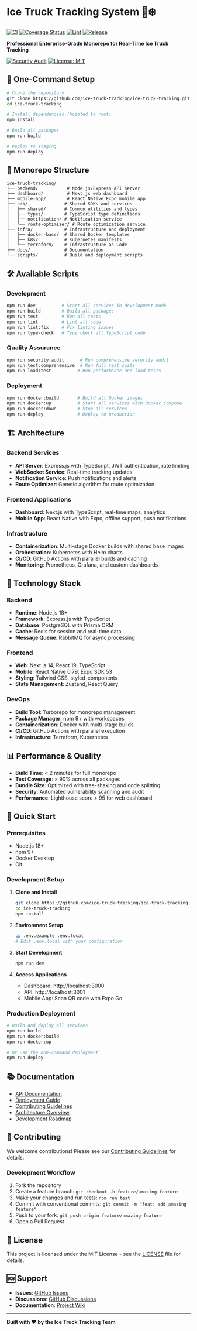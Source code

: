 # Ice Truck Tracking System 🚚❄️

[![CI](https://github.com/ice-truck-tracking/ice-truck-tracking/actions/workflows/ci.yml/badge.svg)](https://github.com/ice-truck-tracking/ice-truck-tracking/actions/workflows/ci.yml)
[![Coverage Status](https://coveralls.io/repos/github/ice-truck-tracking/ice-truck-tracking/badge.svg?branch=main)](https://coveralls.io/github/ice-truck-tracking/ice-truck-tracking?branch=main)
[![Lint](https://img.shields.io/badge/lint-passing-brightgreen)](./)
[![Release](https://img.shields.io/github/v/release/ice-truck-tracking/ice-truck-tracking)](https://github.com/ice-truck-tracking/ice-truck-tracking/releases)

**Professional Enterprise-Grade Monorepo for Real-Time Ice Truck Tracking**

[![Security Audit](https://img.shields.io/badge/security-audit-passing-brightgreen)](https://github.com/ice-truck-tracking/ice-truck-tracking/security)
[![License: MIT](https://img.shields.io/badge/License-MIT-yellow.svg)](https://opensource.org/licenses/MIT)

## 🚀 One-Command Setup

```bash
# Clone the repository
git clone https://github.com/ice-truck-tracking/ice-truck-tracking.git
cd ice-truck-tracking

# Install dependencies (hoisted to root)
npm install

# Build all packages
npm run build

# Deploy to staging
npm run deploy
```

## 📁 Monorepo Structure

```
ice-truck-tracking/
├── backend/           # Node.js/Express API server
├── dashboard/         # Next.js web dashboard
├── mobile-app/        # React Native Expo mobile app
├── sdk/              # Shared SDKs and services
│   ├── shared/       # Common utilities and types
│   ├── types/        # TypeScript type definitions
│   ├── notification/ # Notification service
│   └── route-optimizer/ # Route optimization service
├── infra/            # Infrastructure and deployment
│   ├── docker-base/  # Shared Docker templates
│   ├── k8s/          # Kubernetes manifests
│   └── terraform/    # Infrastructure as Code
├── docs/             # Documentation
└── scripts/          # Build and deployment scripts
```

## 🛠️ Available Scripts

### Development

```bash
npm run dev          # Start all services in development mode
npm run build        # Build all packages
npm run test         # Run all tests
npm run lint         # Lint all code
npm run lint:fix     # Fix linting issues
npm run type-check   # Type check all TypeScript code
```

### Quality Assurance

```bash
npm run security:audit      # Run comprehensive security audit
npm run test:comprehensive  # Run full test suite
npm run load:test          # Run performance and load tests
```

### Deployment

```bash
npm run docker:build       # Build all Docker images
npm run docker:up          # Start all services with Docker Compose
npm run docker:down        # Stop all services
npm run deploy             # Deploy to production
```

## 🏗️ Architecture

### Backend Services

- **API Server**: Express.js with TypeScript, JWT authentication, rate limiting
- **WebSocket Service**: Real-time tracking updates
- **Notification Service**: Push notifications and alerts
- **Route Optimizer**: Genetic algorithm for route optimization

### Frontend Applications

- **Dashboard**: Next.js with TypeScript, real-time maps, analytics
- **Mobile App**: React Native with Expo, offline support, push notifications

### Infrastructure

- **Containerization**: Multi-stage Docker builds with shared base images
- **Orchestration**: Kubernetes with Helm charts
- **CI/CD**: GitHub Actions with parallel builds and caching
- **Monitoring**: Prometheus, Grafana, and custom dashboards

## 🔧 Technology Stack

### Backend

- **Runtime**: Node.js 18+
- **Framework**: Express.js with TypeScript
- **Database**: PostgreSQL with Prisma ORM
- **Cache**: Redis for session and real-time data
- **Message Queue**: RabbitMQ for async processing

### Frontend

- **Web**: Next.js 14, React 19, TypeScript
- **Mobile**: React Native 0.79, Expo SDK 53
- **Styling**: Tailwind CSS, styled-components
- **State Management**: Zustand, React Query

### DevOps

- **Build Tool**: Turborepo for monorepo management
- **Package Manager**: npm 9+ with workspaces
- **Containerization**: Docker with multi-stage builds
- **CI/CD**: GitHub Actions with parallel execution
- **Infrastructure**: Terraform, Kubernetes

## 📊 Performance & Quality

- **Build Time**: < 2 minutes for full monorepo
- **Test Coverage**: > 90% across all packages
- **Bundle Size**: Optimized with tree-shaking and code splitting
- **Security**: Automated vulnerability scanning and audit
- **Performance**: Lighthouse score > 95 for web dashboard

## 🚀 Quick Start

### Prerequisites

- Node.js 18+
- npm 9+
- Docker Desktop
- Git

### Development Setup

1. **Clone and Install**

   ```bash
   git clone https://github.com/ice-truck-tracking/ice-truck-tracking.git
   cd ice-truck-tracking
   npm install
   ```

2. **Environment Setup**

   ```bash
   cp .env.example .env.local
   # Edit .env.local with your configuration
   ```

3. **Start Development**

   ```bash
   npm run dev
   ```

4. **Access Applications**
   - Dashboard: http://localhost:3000
   - API: http://localhost:3001
   - Mobile App: Scan QR code with Expo Go

### Production Deployment

```bash
# Build and deploy all services
npm run build
npm run docker:build
npm run docker:up

# Or use the one-command deployment
npm run deploy
```

## 📚 Documentation

- [API Documentation](./docs/API.md)
- [Deployment Guide](./docs/DEPLOYMENT.md)
- [Contributing Guidelines](./docs/CONTRIBUTING.md)
- [Architecture Overview](./docs/MONOREPO.md)
- [Development Roadmap](./docs/ROADMAP.md)

## 🤝 Contributing

We welcome contributions! Please see our [Contributing Guidelines](./docs/CONTRIBUTING.md) for details.

### Development Workflow

1. Fork the repository
2. Create a feature branch: `git checkout -b feature/amazing-feature`
3. Make your changes and run tests: `npm run test`
4. Commit with conventional commits: `git commit -m "feat: add amazing feature"`
5. Push to your fork: `git push origin feature/amazing-feature`
6. Open a Pull Request

## 📄 License

This project is licensed under the MIT License - see the [LICENSE](LICENSE) file for details.

## 🆘 Support

- **Issues**: [GitHub Issues](https://github.com/ice-truck-tracking/ice-truck-tracking/issues)
- **Discussions**: [GitHub Discussions](https://github.com/ice-truck-tracking/ice-truck-tracking/discussions)
- **Documentation**: [Project Wiki](https://github.com/ice-truck-tracking/ice-truck-tracking/wiki)

---

**Built with ❤️ by the Ice Truck Tracking Team**
